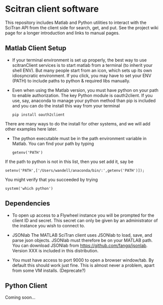 # Scitran client software

This repository includes Matlab and Python utilities to interact with the SciTran API from the client side for search, get, and put.  See the project wiki page for a longer introduction and links to manual pages.

## Matlab Client Setup

* If your terminal environment is set up properly, the best way to use scitranClient services is to start matlab from a terminal (to inherit your shell ENV). But many people start from an icon, which sets up its own idiosyncratic environment. If you click, you may have to set your ENV (PATH) to include paths to python & required libs manually.

* Even when using the Matlab version, you must have python on your path to enable authorization. The key Python module is oauth2client.  If you use, say, anaconda to manage your python method than pip is included and you can do the install this way from your terminal
   ```
   pip install oauth2client
   ```
There are many ways to do the install for other systems, and we will add other examples here later.

* The python executable must be in the path environment variable in Matlab.  You can find your path by typing
   ```
   getenv('PATH')
   ```
If the path to python is not in this list, then you set add it, say be
   ```
   setenv('PATH',['/Users/wandell/anaconda/bin/:',getenv('PATH')]);
   ```
You might verify that you succeeded by trying
   ```
   system('which python')
   ```


## Dependencies

* To open up access to a Flywheel instance you will be prompted for the client ID and secret.
This secret can only be given by an administrator of the instance you wish to connect to.

* JSONlab
The MATLAB SciTran client uses JSONlab to load, save, and parse json objects. JSONlab must therefore be on your MATLAB path. You can download JSONlab from https://github.com/fangq/jsonlab.  Version XXX is included in this distribution.

* You must have access to port 9000 to open a browser window/tab. By default this should work just fine. This is almost never a problem, apart from some VM installs. (Deprecate?)


## Python Client
Coming soon...
